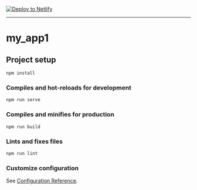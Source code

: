 
[![Deploy to Netlify](https://www.netlify.com/img/deploy/button.svg)](https://app.netlify.com/start/deploy?repository=https://github.com/gomah/hello_vue2)

----

# my_app1

## Project setup
```
npm install
```

### Compiles and hot-reloads for development
```
npm run serve
```

### Compiles and minifies for production
```
npm run build
```

### Lints and fixes files
```
npm run lint
```

### Customize configuration
See [Configuration Reference](https://cli.vuejs.org/config/).
